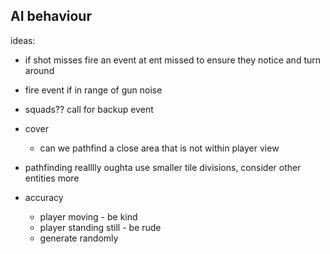 ## AI behaviour

ideas:

- if shot misses fire an event at ent missed to ensure they notice and turn around

- fire event if in range of gun noise

- squads?? call for backup event 

- cover
    - can we pathfind a close area that is not within player view

- pathfinding realllly oughta use smaller tile divisions, consider other entities more

- accuracy
    - player moving - be kind
    - player standing still - be rude
    - generate randomly 
    